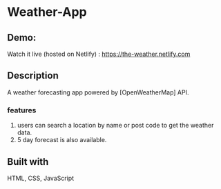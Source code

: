 # Weather-App

## Demo:
Watch it live (hosted on Netlify) : https://the-weather.netlify.com

## Description
A weather forecasting app powered by [OpenWeatherMap] API.

 ### features
  1. users can search a location by name or post code to get the weather data.
  2. 5 day forecast is also available.
  
## Built with 
HTML, CSS, JavaScript
